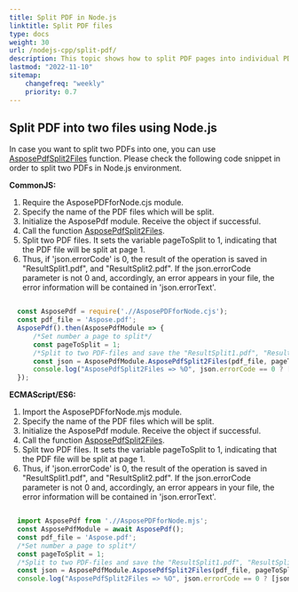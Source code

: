 ```yaml
---
title: Split PDF in Node.js
linktitle: Split PDF files
type: docs
weight: 30
url: /nodejs-cpp/split-pdf/
description: This topic shows how to split PDF pages into individual PDF file with Aspose.PDF for Node.js via C++ .
lastmod: "2022-11-10"
sitemap:
    changefreq: "weekly"
    priority: 0.7
---
```


## Split PDF into two files using Node.js

In case you want to split two PDFs into one, you can use [AsposePdfSplit2Files](https://reference.aspose.com/pdf/nodejs-cpp/organize/asposepdfsplit2files/) function. 
Please check the following code snippet in order to split two PDFs in Node.js environment.

**CommonJS:**

1. Require the AsposePDFforNode.cjs module.
1. Specify the name of the PDF files which will be split.
1. Initialize the AsposePdf module. Receive the object if successful.
1. Call the function [AsposePdfSplit2Files](https://reference.aspose.com/pdf/nodejs-cpp/organize/asposepdfsplit2files/).
1. Split two PDF files. It sets the variable pageToSplit to 1, indicating that the PDF file will be split at page 1. 
1. Thus, if 'json.errorCode' is 0, the result of the operation is saved in "ResultSplit1.pdf", and "ResultSplit2.pdf". If the json.errorCode parameter is not 0 and, accordingly, an error appears in your file, the error information will be contained in 'json.errorText'.

```js

  const AsposePdf = require('.//AsposePDFforNode.cjs');
  const pdf_file = 'Aspose.pdf';
  AsposePdf().then(AsposePdfModule => {
      /*Set number a page to split*/
      const pageToSplit = 1;
      /*Split to two PDF-files and save the "ResultSplit1.pdf", "ResultSplit2.pdf"*/
      const json = AsposePdfModule.AsposePdfSplit2Files(pdf_file, pageToSplit, "ResultSplit1.pdf", "ResultSplit2.pdf");
      console.log("AsposePdfSplit2Files => %O", json.errorCode == 0 ? [json.fileNameResult1, json.fileNameResult2] : json.errorText);
  });
```

**ECMAScript/ES6:**

1. Import the AsposePDFforNode.mjs module.
1. Specify the name of the PDF files which will be split.
1. Initialize the AsposePdf module. Receive the object if successful.
1. Call the function [AsposePdfSplit2Files](https://reference.aspose.com/pdf/nodejs-cpp/organize/asposepdfsplit2files/).
1. Split two PDF files. It sets the variable pageToSplit to 1, indicating that the PDF file will be split at page 1. 
1. Thus, if 'json.errorCode' is 0, the result of the operation is saved in "ResultSplit1.pdf", and "ResultSplit2.pdf". If the json.errorCode parameter is not 0 and, accordingly, an error appears in your file, the error information will be contained in 'json.errorText'.

```js

  import AsposePdf from './/AsposePDFforNode.mjs';
  const AsposePdfModule = await AsposePdf();
  const pdf_file = 'Aspose.pdf';
  /*Set number a page to split*/
  const pageToSplit = 1;
  /*Split to two PDF-files and save the "ResultSplit1.pdf", "ResultSplit2.pdf"*/
  const json = AsposePdfModule.AsposePdfSplit2Files(pdf_file, pageToSplit, "ResultSplit1.pdf", "ResultSplit2.pdf");
  console.log("AsposePdfSplit2Files => %O", json.errorCode == 0 ? [json.fileNameResult1, json.fileNameResult2] : json.errorText);
```